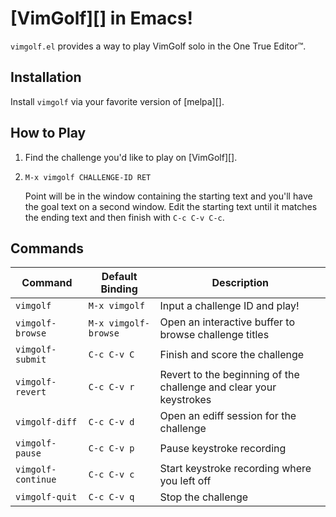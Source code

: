 # [VimGolf][] in Emacs!

`vimgolf.el` provides a way to play VimGolf solo in the One True Editor™.

## Installation

Install `vimgolf` via your favorite version of [melpa][].

## How to Play

1. Find the challenge you'd like to play on [VimGolf][].

1. `M-x vimgolf CHALLENGE-ID RET`

    Point will be in the window containing the starting text and you'll
    have the goal text on a second window. Edit the starting text until it
    matches the ending text and then finish with `C-c C-v C-c`.

## Commands

| Command | Default Binding | Description |
| --- | --- | --- |
| `vimgolf` | `M-x vimgolf` | Input a challenge ID and play! |
| `vimgolf-browse` | `M-x vimgolf-browse` | Open an interactive buffer to browse challenge titles |
| `vimgolf-submit` | `C-c C-v C` | Finish and score the challenge |
| `vimgolf-revert` | `C-c C-v r` | Revert to the beginning of the challenge and clear your keystrokes |
| `vimgolf-diff` | `C-c C-v d` | Open an ediff session for the challenge |
| `vimgolf-pause` | `C-c C-v p` | Pause keystroke recording |
| `vimgolf-continue` | `C-c C-v c` | Start keystroke recording where you left off |
| `vimgolf-quit` | `C-c C-v q` | Stop the challenge |

